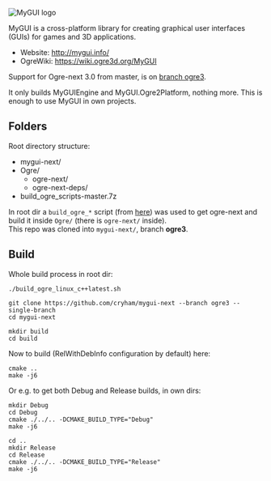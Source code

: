 ![MyGUI logo](http://mygui.info/images/MyGUI_Logo.png)

MyGUI is a cross-platform library for creating graphical user interfaces (GUIs) for games and 3D applications.

* Website: http://mygui.info/
* OgreWiki: https://wiki.ogre3d.org/MyGUI


Support for Ogre-next 3.0 from master, is on [branch ogre3](https://github.com/cryham/mygui-next/tree/ogre3).

It only builds MyGUIEngine and MyGUI.Ogre2Platform, nothing more. This is enough to use MyGUI in own projects.

## Folders

Root directory structure:
* mygui-next/
* Ogre/
  * ogre-next/
  * ogre-next-deps/
* build_ogre_scripts-master.7z

In root dir a `build_ogre_*` script (from [here](https://github.com/OGRECave/ogre-next/tree/master/Scripts/BuildScripts/output)) was used to get ogre-next and build it inside `Ogre/` (there is `ogre-next/` inside).  
This repo was cloned into `mygui-next/`, branch **ogre3**.

## Build

Whole build process in root dir:
```
./build_ogre_linux_c++latest.sh

git clone https://github.com/cryham/mygui-next --branch ogre3 --single-branch
cd mygui-next

mkdir build
cd build
```
Now to build (RelWithDebInfo configuration by default) here:  
```
cmake ..
make -j6
```

Or e.g. to get both Debug and Release builds, in own dirs:
```
mkdir Debug
cd Debug
cmake ./../.. -DCMAKE_BUILD_TYPE="Debug"
make -j6

cd ..
mkdir Release
cd Release
cmake ./../.. -DCMAKE_BUILD_TYPE="Release"
make -j6
```
